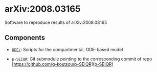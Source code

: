 # arXiv:2008.03165

Software to reproduce results of arXiv:2008.03165 

## Components

- [`ODE/`](ODE): Scripts for the compartmental, ODE-based model 

- `p-SEIQR`: Git submodule pointing to the corresponding commit of repo [https://github.com/g-koutsou/p-SEIQR](p-SEIQR) 
